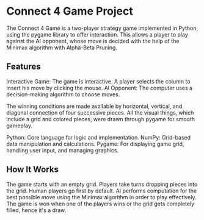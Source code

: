 # Connect 4 Game Project

The Connect 4 Game is a two-player strategy game implemented in Python, using the pygame library to offer interaction. This allows a player to play against the AI opponent, whose move is decided with the help of the Minimax algorithm with Alpha-Beta Pruning.

## Features

Interactive Game: The game is interactive. A player selects the column to insert his move by clicking the mouse.
AI Opponent: The computer uses a decision-making algorithm to choose moves.

The winning conditions are made available by horizontal, vertical, and diagonal connection of four successive pieces. All the visual things, which include a grid and colored pieces, were drawn through pygame for smooth gameplay. 

Python: Core language for logic and implementation.
NumPy: Grid-based data manipulation and calculations.
Pygame: For displaying game grid, handling user input, and managing graphics.

## How It Works
The game starts with an empty grid.
Players take turns dropping pieces into the grid. Human players go first by default.
AI performs computation for the best possible move using the Minimax algorithm in order to play effectively.
The game is won when one of the players wins or the grid gets completely filled, hence it's a draw.
